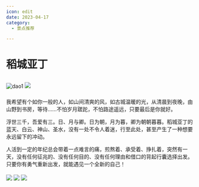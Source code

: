 ```yaml
---
icon: edit
date: 2023-04-17
category:
  - 景点推荐

---
```


# 稻城亚丁

## 
![dao1](/dao1.jpg)
![](/dao2.jpg)
### 
我希望有个如你一般的人，如山间清爽的风，如古城温暖的光，从清晨到夜晚，由山野到书房，等待......不怕岁月蹉跎，不怕路途遥远，只要最后是你就好。

浮世三千，吾爱有三。日、月与卿。日为朝，月为暮，卿为朝朝暮暮。稻城亚丁的蓝天、白云、神山、圣水，没有一处不令人着迷，行至此处，甚至产生了一种想要永远留下的冲动。

人活到一定的年纪总会带着一点难言的痛，煎熬着、承受着、挣扎着，突然有一天，没有任何征兆的、没有任何目的、没有任何理由和借口的背起行囊选择出发。只要你有勇气重新出发，就能遇见一个全新的自己！
####
 ![](/dao3.jpeg)
![](/dao4.jpg)
![](/dao5.jpg)




